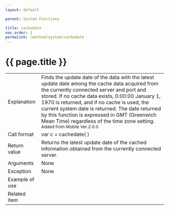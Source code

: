 ```yaml
---
layout: default

parent: System Functions

title: cachedate
nav_order: 1
permalink: /method/system/cachedate
---
```




# {{ page.title }}

<table>
  <tr>
    <td>Explanation</td>
    <td colspan="2">Finds the update date of the data with the latest update date among the cache data acquired from the currently connected server and port and stored. If no cache data exists, 0:00:00 January 1, 1970 is returned, and if no cache is used, the current system date is returned. The date returned by this function is expressed in GMT (Greenwich Mean Time) regardless of the time zone setting.<br><small> Added from Mobile Ver.2.0.0</small></td>
  </tr>
  <tr>
    <td>Call format</td>
    <td colspan="2">var c = cachedate( )</td>
  </tr>
  <tr>
    <td>Return value</td>
    <td colspan="2">Returns the latest update date of the cached information obtained from the currently connected server.</td>
  </tr>  
  <tr>
    <td>Arguments</td>
    <td>None</td>
  </tr>
  <tr>
    <td>Exception</td>
    <td colspan="2">None</td>
  </tr>
  <tr>
    <td>Example of use</td>
    <td colspan="2"></td>
  </tr>
  <tr>
    <td>Related item</td>
    <td colspan="2"></td>
  </tr>
</table>




